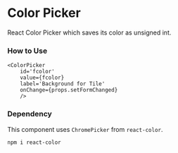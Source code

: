 # Color Picker
React Color Picker which saves its color as unsigned int.


### How to Use

```
<ColorPicker    
    id='fcolor'
    value={fcolor}
    label='Background for Tile'
    onChange={props.setFormChanged}
    />
```


### Dependency

This component uses `ChromePicker` from `react-color`.

```
npm i react-color
```

